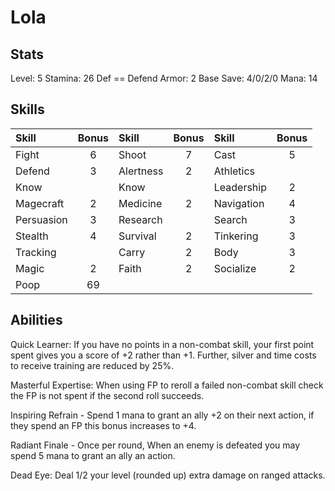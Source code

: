 # Lola

## Stats

Level: 5
Stamina: 26
Def == Defend
Armor: 2
Base Save: 4/0/2/0
Mana: 14

## Skills

| Skill      | Bonus | Skill     | Bonus | Skill      | Bonus |
| :--------- | :---: | :-------- | :---: | :--------- | :---: |
| Fight      |   6   | Shoot     |   7   | Cast       |   5   |
| Defend     |   3   | Alertness |   2   | Athletics  |       |
| Know       |       | Know      |       | Leadership |   2   |
| Magecraft  |   2   | Medicine  |   2   | Navigation |   4   |
| Persuasion |   3   | Research  |       | Search     |   3   |
| Stealth    |   4   | Survival  |   2   | Tinkering  |   3   |
| Tracking   |       | Carry     |   2   | Body       |   3   |
| Magic      |   2   | Faith     |   2   | Socialize  |   2   |
| Poop       |  69   |           |       |            |       |

## Abilities

Quick Learner: If you have no points in a non-combat skill, your first point spent gives you a score of +2 rather than +1. Further, silver and time costs to receive training are reduced by 25%.

Masterful Expertise: When using FP to reroll a failed non-combat skill check the FP is not spent if the second roll succeeds.

Inspiring Refrain - Spend 1 mana to grant an ally +2 on their next action, if they spend an FP this bonus increases to +4.

Radiant Finale - Once per round, When an enemy is defeated you may spend 5 mana to grant an ally an action.

Dead Eye: Deal 1/2 your level (rounded up) extra damage on ranged attacks.